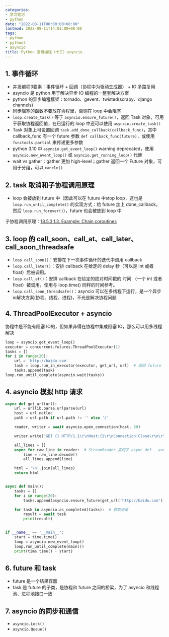 ```yaml
---
categories:
- 学习笔记
- python
date: "2022-08-11T00:00:00+08:00"
lastmod: 2022-08-11T14:01:00+08:00
tags:
- python
- python3
- asyncio
title: Python 高级编程（十三）asyncio
---
```


## 1. 事件循环

- 并发编程3要素：事件循环 + 回调（协程中为驱动生成器） + IO 多路复用
- asyncio 是 python 用于解决异步 IO 编程的一整套解决方案
- python 的异步编程框架：tornado、gevent、twisted(scrapy、django channels)
- 同步阻塞的函数不要放在协程里，否则在 loop 中会阻塞
- `loop.create_task()` 等于 `asyncio.ensure_future()`，返回 Task 对象，可用于获取协程返回值，在已运行的 loop 中还可以使用 `asyncio.create_task()`
- Task 对象上可设置回调 `task.add_done_callback(callback_func)`，其中 callback_func 有一个 future 参数 `def callback_func(future)`，或使用 `functools.partial` 来传递更多参数
- python 3.10 中 `asyncio.get_event_loop()` warning deprecated，使用 `asyncio.new_event_loop()` 或 `asyncio.get_running_loop()` 代替
- wait vs gather：gather 更加 high-level；gather 返回一个 Future 对象，可用于分组，可以 `cancle()`

## 2. task 取消和子协程调用原理

- loop 会被放到 future 中（因此可以在 future 中stop loop，这也是 `loop.run_until_complete()` 的实现方式：给 future 加上 done_callback，然后 `loop.run_forever()`），future 也会被放到 loop 中

子协程调用原理：[18.5.3.1.3. Example: Chain coroutines](https://docs.python.org/3.6/library/asyncio-task.html#example-chain-coroutines)


## 3. loop 的 call_soon、call_at、call_later、call_soon_threadsafe

- `loop.call_soon()`：安排在下一次事件循环的迭代中调用 callback
- `loop.call_later()`：安排 callback 在给定的 delay 秒（可以是 int 或者 float）后被调用。
- `loop.call_at()`：安排 callback 在给定的绝对时间戳的 时间 （一个 int 或者 float）被调用，使用与 loop.time() 同样的时间参考。
- `loop.call_soon_threadsafe()`：asyncio 可以在多线程下运行，是一个异步io解决方案(协程、线程、进程)，不光是解决协程问题

## 4. ThreadPoolExecutor + asyncio

协程中是不能有阻塞 IO的，但如果非得在协程中集成阻塞 IO，那么可以用多线程解决

```python
loop = asyncio.get_event_loop()
executor = concurrent.futures.ThreadPoolExecutor(1)
tasks = []
for i in range(20):
    url = 'http://baidu.com'
    task = loop.run_in_executor(executor, get_url, url)  # 返回 future 对象
    tasks.append(task)
loop.run_until_complete(asyncio.wait(tasks))
```

## 4. asyncio 模拟 http 请求

```python
async def get_url(url):
    url = urllib.parse.urlparse(url)
    host = url.netloc
    path = url.path if url.path != '' else '/'

    reader, writer = await asyncio.open_connection(host, 80)

    writer.write('GET {} HTTP/1.1\r\nHost:{}\r\nConnection:Close\r\n\r\n'.format(path, host).encode('utf8'))

    all_lines = []
    async for raw_line in reader:  # StreamReader 实现了 async def __anext__()，因此可以用 async for
        line = raw_line.decode()
        all_lines.append(line)

    html = '\n'.join(all_lines)
    return html


async def main():
    tasks = []
    for i in range(20):
        tasks.append(asyncio.ensure_future(get_url('http://baidu.com')))

    for task in asyncio.as_completed(tasks):  # 获取结果
        result = await task
        print(result)


if __name__ == '__main__':
    start = time.time()
    loop = asyncio.new_event_loop()
    loop.run_until_complete(main())
    print(time.time() - start)
```

## 6. future 和 task

- future 是一个结果容器
- task 是 future 的子类，是协程和 future 之间的桥梁，为了 asyncio 和线程池、进程池接口一致


## 7. asyncio 的同步和通信

- `asyncio.Lock()`
- `asyncio.Queue()`
